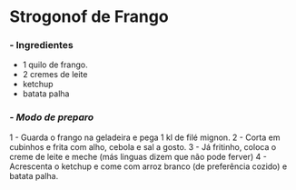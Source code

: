 # Strogonof de Frango

### - Ingredientes


- 1 quilo de frango.
- 2 cremes de leite
- ketchup
- batata palha

### *- Modo de preparo*

1 - Guarda o frango na geladeira e pega 1 kl de filé mignon.
2 - Corta em cubinhos e frita com alho, cebola e sal a gosto.
3 - Já fritinho, coloca o creme de leite e meche (más linguas dizem que não pode ferver)
4 - Acrescenta o ketchup e come com arroz branco (de preferência cozido) e batata palha.




